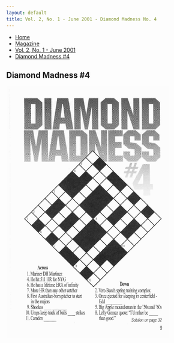 ```yaml
---
layout: default
title: Vol. 2, No. 1 - June 2001 - Diamond Madness No. 4
---
```

<nav class="breadcrumb" aria-label="breadcrumbs">
  <ul>
    <li><a href="{{ site.url }}{{ site.baseurl }}">Home</a></li>
    <li><a href="../magazine-home.html">Magazine</a></li>
    <li><a href="bi_vol_2_no_1_home.html">Vol. 2, No. 1 - June 2001</a></li>
    <li class="is-active"><a href="#" aria-current="page">Diamond Madness #4</a></li>
  </ul>
</nav>

<section class="storycontent">
  <h1>Diamond Madness #4</h1>
  <img src="images/bi_vol_2_no_1_diamond_madness.gif" alt="Diamond Madness #4" title="Diamond Madness #4" />
</section>
